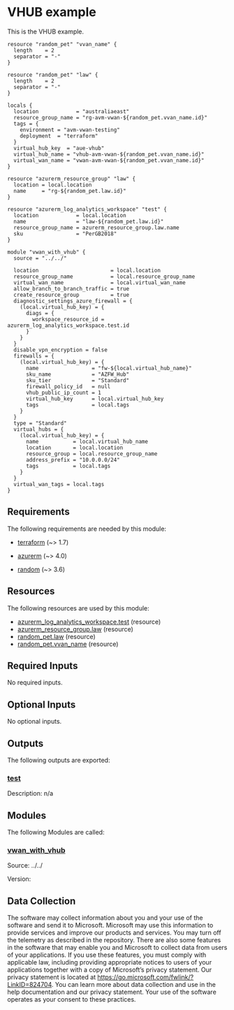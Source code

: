 <!-- BEGIN_TF_DOCS -->
<!-- Code generated by terraform-docs. DO NOT EDIT. -->
# VHUB example

This is the VHUB example.

```hcl
resource "random_pet" "vvan_name" {
  length    = 2
  separator = "-"
}

resource "random_pet" "law" {
  length    = 2
  separator = "-"
}

locals {
  location            = "australiaeast"
  resource_group_name = "rg-avm-vwan-${random_pet.vvan_name.id}"
  tags = {
    environment = "avm-vwan-testing"
    deployment  = "terraform"
  }
  virtual_hub_key  = "aue-vhub"
  virtual_hub_name = "vhub-avm-vwan-${random_pet.vvan_name.id}"
  virtual_wan_name = "vwan-avm-vwan-${random_pet.vvan_name.id}"
}

resource "azurerm_resource_group" "law" {
  location = local.location
  name     = "rg-${random_pet.law.id}"
}

resource "azurerm_log_analytics_workspace" "test" {
  location            = local.location
  name                = "law-${random_pet.law.id}"
  resource_group_name = azurerm_resource_group.law.name
  sku                 = "PerGB2018"
}

module "vwan_with_vhub" {
  source = "../../"

  location                       = local.location
  resource_group_name            = local.resource_group_name
  virtual_wan_name               = local.virtual_wan_name
  allow_branch_to_branch_traffic = true
  create_resource_group          = true
  diagnostic_settings_azure_firewall = {
    (local.virtual_hub_key) = {
      diags = {
        workspace_resource_id = azurerm_log_analytics_workspace.test.id
      }
    }
  }
  disable_vpn_encryption = false
  firewalls = {
    (local.virtual_hub_key) = {
      name                 = "fw-${local.virtual_hub_name}"
      sku_name             = "AZFW_Hub"
      sku_tier             = "Standard"
      firewall_policy_id   = null
      vhub_public_ip_count = 1
      virtual_hub_key      = local.virtual_hub_key
      tags                 = local.tags
    }
  }
  type = "Standard"
  virtual_hubs = {
    (local.virtual_hub_key) = {
      name           = local.virtual_hub_name
      location       = local.location
      resource_group = local.resource_group_name
      address_prefix = "10.0.0.0/24"
      tags           = local.tags
    }
  }
  virtual_wan_tags = local.tags
}
```

<!-- markdownlint-disable MD033 -->
## Requirements

The following requirements are needed by this module:

- <a name="requirement_terraform"></a> [terraform](#requirement\_terraform) (~> 1.7)

- <a name="requirement_azurerm"></a> [azurerm](#requirement\_azurerm) (~> 4.0)

- <a name="requirement_random"></a> [random](#requirement\_random) (~> 3.6)

## Resources

The following resources are used by this module:

- [azurerm_log_analytics_workspace.test](https://registry.terraform.io/providers/hashicorp/azurerm/latest/docs/resources/log_analytics_workspace) (resource)
- [azurerm_resource_group.law](https://registry.terraform.io/providers/hashicorp/azurerm/latest/docs/resources/resource_group) (resource)
- [random_pet.law](https://registry.terraform.io/providers/hashicorp/random/latest/docs/resources/pet) (resource)
- [random_pet.vvan_name](https://registry.terraform.io/providers/hashicorp/random/latest/docs/resources/pet) (resource)

<!-- markdownlint-disable MD013 -->
## Required Inputs

No required inputs.

## Optional Inputs

No optional inputs.

## Outputs

The following outputs are exported:

### <a name="output_test"></a> [test](#output\_test)

Description: n/a

## Modules

The following Modules are called:

### <a name="module_vwan_with_vhub"></a> [vwan\_with\_vhub](#module\_vwan\_with\_vhub)

Source: ../../

Version:

<!-- markdownlint-disable-next-line MD041 -->
## Data Collection

The software may collect information about you and your use of the software and send it to Microsoft. Microsoft may use this information to provide services and improve our products and services. You may turn off the telemetry as described in the repository. There are also some features in the software that may enable you and Microsoft to collect data from users of your applications. If you use these features, you must comply with applicable law, including providing appropriate notices to users of your applications together with a copy of Microsoft’s privacy statement. Our privacy statement is located at <https://go.microsoft.com/fwlink/?LinkID=824704>. You can learn more about data collection and use in the help documentation and our privacy statement. Your use of the software operates as your consent to these practices.
<!-- END_TF_DOCS -->
